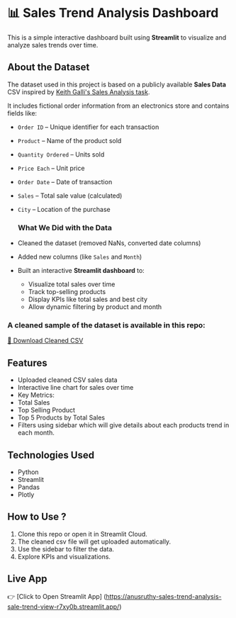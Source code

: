 
# 📊 Sales Trend Analysis Dashboard

This is a simple interactive dashboard built using **Streamlit** to visualize and analyze sales trends over time.

## About the Dataset
The dataset used in this project is based on a publicly available **Sales Data** CSV inspired by [Keith Galli's Sales Analysis task](https://www.kaggle.com/datasets/beekiran/sales-data-analysis).

It includes fictional order information from an electronics store and contains fields like:

- `Order ID` – Unique identifier for each transaction  
- `Product` – Name of the product sold  
- `Quantity Ordered` – Units sold  
- `Price Each` – Unit price  
- `Order Date` – Date of transaction  
- `Sales` – Total sale value (calculated)  
- `City` – Location of the purchase

  ###  What We Did with the Data

- Cleaned the dataset (removed NaNs, converted date columns)
- Added new columns (like `Sales` and `Month`)
- Built an interactive **Streamlit dashboard** to:
  - Visualize total sales over time
  - Track top-selling products
  - Display KPIs like total sales and best city
  - Allow dynamic filtering by product and month
    
### A cleaned sample of the dataset is available in this repo:
[📎 Download Cleaned CSV](https://raw.githubusercontent.com/Anusruthy/Sales-Trend-Analysis/main/cleaned_sales_data.csv)


## Features

- Uploaded cleaned CSV sales data
- Interactive line chart for sales over time
-  Key Metrics:
  - Total Sales
  - Top Selling Product
- Top 5 Products by Total Sales
- Filters using sidebar which will give details about each products trend in each month.

## Technologies Used

- Python
- Streamlit
- Pandas
- Plotly

## How to Use ?

1. Clone this repo or open it in Streamlit Cloud.
2. The cleaned csv file will get uploaded automatically.
3. Use the sidebar to filter the data.
4. Explore KPIs and visualizations.

##  Live App

👉 [Click to Open Streamlit App] (https://anusruthy-sales-trend-analysis-sale-trend-view-r7xy0b.streamlit.app/)
